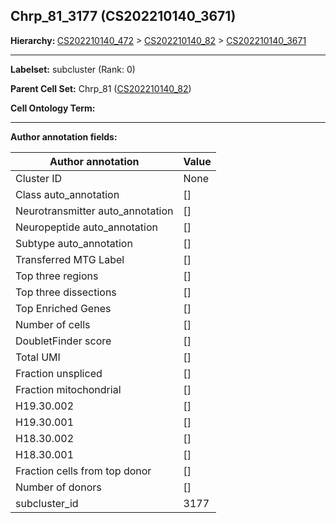 ## Chrp_81_3177 (CS202210140_3671)
<b>Hierarchy: </b>
[CS202210140_472](https://purl.brain-bican.org/taxonomy/CS202210140#CS202210140_472) >
[CS202210140_82](https://purl.brain-bican.org/taxonomy/CS202210140#CS202210140_82) >
[CS202210140_3671](https://purl.brain-bican.org/taxonomy/CS202210140#CS202210140_3671)

---


**Labelset:** subcluster (Rank: 0)

**Parent Cell Set:** Chrp_81 ([CS202210140_82](https://purl.brain-bican.org/taxonomy/CS202210140#CS202210140_82))



**Cell Ontology Term:** 

[MARKER GENES.]: #


---

[TRANSFERRED ANNOTATIONS.]: #


[AUTHOR ANNOTATION FIELDS.]: #


**Author annotation fields:**

| Author annotation | Value |
|-------------------|-------|
|Cluster ID|None|
|Class auto_annotation|[]|
|Neurotransmitter auto_annotation|[]|
|Neuropeptide auto_annotation|[]|
|Subtype auto_annotation|[]|
|Transferred MTG Label|[]|
|Top three regions|[]|
|Top three dissections|[]|
|Top Enriched Genes|[]|
|Number of cells|[]|
|DoubletFinder score|[]|
|Total UMI|[]|
|Fraction unspliced|[]|
|Fraction mitochondrial|[]|
|H19.30.002|[]|
|H19.30.001|[]|
|H18.30.002|[]|
|H18.30.001|[]|
|Fraction cells from top donor|[]|
|Number of donors|[]|
|subcluster_id|3177|
